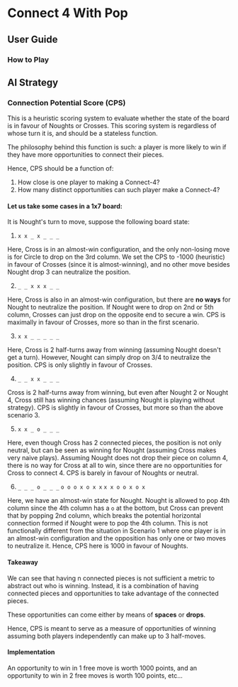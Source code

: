 # Connect 4 With Pop

## User Guide

### How to Play

## AI Strategy

### Connection Potential Score (CPS)

This is a heuristic scoring system to evaluate whether the state of the board is in favour of Noughts or Crosses. This scoring system is regardless of whose turn it is, and should be a stateless function.

The philosophy behind this function is such: a player is more likely to win if they have more opportunities to connect their pieces.

Hence, CPS should be a function of:

1. How close is one player to making a Connect-4?
2. How many distinct opportunities can such player make a Connect-4?

#### Let us take some cases in a 1x7 board:

It is Nought's turn to move, suppose the following board state:

1. `x x _ x _ _ _`

Here, Cross is in an almost-win configuration, and the only non-losing move is for Circle to drop on the 3rd column. We set the CPS to -1000 (heuristic) in favour of Crosses (since it is almost-winning), and no other move besides Nought drop 3 can neutralize the position.

2. `_ _ x x x _ _`

Here, Cross is also in an almost-win configuration, but there are **no ways** for Nought to neutralize the position. If Nought were to drop on 2nd or 5th column, Crosses can just drop on the opposite end to secure a win. CPS is maximally in favour of Crosses, more so than in the first scenario.

3. `x x _ _ _ _ _`

Here, Cross is 2 half-turns away from winning (assuming Nought doesn't get a turn). However, Nought can simply drop on 3/4 to neutralize the position. CPS is only slightly in favour of Crosses.

4. `_ _ x x _ _ _`

Cross is 2 half-turns away from winning, but even after Nought 2 or Nought 4, Cross still has winning chances (assuming Nought is playing without strategy). CPS is slightly in favour of Crosses, but more so than the above scenario 3.

5. `x x _ o _ _ _`

Here, even though Cross has 2 connected pieces, the position is not only neutral, but can be seen as winning for Nought (assuming Cross makes very naive plays). Assuming Nought does not drop their piece on column 4, there is no way for Cross at all to win, since there are no opportunities for Cross to connect 4. CPS is barely in favour of Noughts or neutral.

6. `_ _ _ o _ _ _`
   `o o o x o x x`
   `x x o o x o x`

Here, we have an almost-win state for Nought. Nought is allowed to pop 4th column since the 4th column has a `o` at the bottom, but Cross can prevent that by popping 2nd column, which breaks the potential horizontal connection formed if Nought were to pop the 4th column. This is not functionally different from the situation in Scenario 1 where one player is in an almost-win configuration and the opposition has only one or two moves to neutralize it. Hence, CPS here is 1000 in favour of Noughts.

#### Takeaway

We can see that having n connected pieces is not sufficient a metric to abstract out who is winning. Instead, it is a combination of having connected pieces and opportunities to take advantage of the connected pieces.

These opportunities can come either by means of **spaces** or **drops**.

Hence, CPS is meant to serve as a measure of opportunities of winning assuming both players independently can make up to 3 half-moves.

#### Implementation

An opportunity to win in 1 free move is worth 1000 points, and an opportunity to win in 2 free moves is worth 100 points, etc...